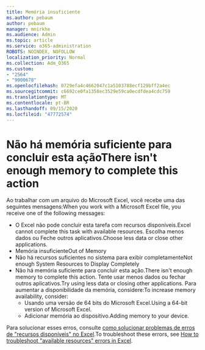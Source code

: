 ```yaml
---
title: Memória insuficiente
ms.author: pebaum
author: pebaum
manager: mnirkhe
ms.audience: Admin
ms.topic: article
ms.service: o365-administration
ROBOTS: NOINDEX, NOFOLLOW
localization_priority: Normal
ms.collection: Adm_O365
ms.custom:
- "2564"
- "9000678"
ms.openlocfilehash: 0729efa4c4662047c1a5103788ecf129bff2a4ec
ms.sourcegitcommit: c6692ce0fa1358ec3529e59ca0ecdfdea4cdc759
ms.translationtype: MT
ms.contentlocale: pt-BR
ms.lasthandoff: 09/15/2020
ms.locfileid: "47772574"
---
```

# <a name="there-isnt-enough-memory-to-complete-this-action"></a><span data-ttu-id="09413-102">Não há memória suficiente para concluir esta ação</span><span class="sxs-lookup"><span data-stu-id="09413-102">There isn't enough memory to complete this action</span></span>

<span data-ttu-id="09413-103">Ao trabalhar com um arquivo do Microsoft Excel, você recebe uma das seguintes mensagens:</span><span class="sxs-lookup"><span data-stu-id="09413-103">When you work with a Microsoft Excel file, you receive one of the following messages:</span></span>

- <span data-ttu-id="09413-104">O Excel não pode concluir esta tarefa com recursos disponíveis.</span><span class="sxs-lookup"><span data-stu-id="09413-104">Excel cannot complete this task with available resources.</span></span> <span data-ttu-id="09413-105">Escolha menos dados ou Feche outros aplicativos.</span><span class="sxs-lookup"><span data-stu-id="09413-105">Choose less data or close other applications.</span></span>
- <span data-ttu-id="09413-106">Memória insuficiente</span><span class="sxs-lookup"><span data-stu-id="09413-106">Out of Memory</span></span>
- <span data-ttu-id="09413-107">Não há recursos suficientes no sistema para exibir completamente</span><span class="sxs-lookup"><span data-stu-id="09413-107">Not enough System Resources to Display Completely</span></span>
- <span data-ttu-id="09413-108">Não há memória suficiente para concluir esta ação.</span><span class="sxs-lookup"><span data-stu-id="09413-108">There isn't enough memory to complete this action.</span></span> <span data-ttu-id="09413-109">Tente usar menos dados ou fechar outros aplicativos.</span><span class="sxs-lookup"><span data-stu-id="09413-109">Try using less data or closing other applications.</span></span> <span data-ttu-id="09413-110">Para aumentar a disponibilidade da memória, considere:</span><span class="sxs-lookup"><span data-stu-id="09413-110">To increase memory availability, consider:</span></span> 
    - <span data-ttu-id="09413-111">Usando uma versão de 64 bits do Microsoft Excel.</span><span class="sxs-lookup"><span data-stu-id="09413-111">Using a 64-bit version of Microsoft Excel.</span></span>
    - <span data-ttu-id="09413-112">Adicionar memória ao dispositivo.</span><span class="sxs-lookup"><span data-stu-id="09413-112">Adding memory to your device.</span></span>

<span data-ttu-id="09413-113">Para solucionar esses erros, consulte [como solucionar problemas de erros de "recursos disponíveis" no Excel](https://docs.microsoft.com/office/troubleshoot/excel/available-resources-errors).</span><span class="sxs-lookup"><span data-stu-id="09413-113">To troubleshoot these errors, see [How to troubleshoot "available resources" errors in Excel](https://docs.microsoft.com/office/troubleshoot/excel/available-resources-errors).</span></span>